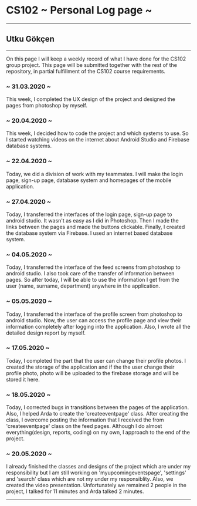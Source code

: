 # CS102 ~ Personal Log page ~
****
## Utku Gökçen
****

On this page I will keep a weekly record of what I have done for the CS102 group project. This page will be submitted together with the rest of the repository, in partial fulfillment of the CS102 course requirements.

### ~ 31.03.2020 ~
This week, I completed the UX design of the project and designed the pages from photoshop by myself.

### ~ 20.04.2020 ~
This week, I decided how to code the project and which systems to use. So I started watching videos on the internet about Android Studio and Firebase database systems.
### ~ 22.04.2020 ~
Today, we did a division of work with my teammates. I will make the login page, sign-up page, database system and homepages of the mobile application.
### ~ 27.04.2020 ~
Today, I transferred the interfaces of the login page, sign-up page to android studio. It wasn't as easy as I did in Photoshop. Then I made the links between the pages and made the buttons clickable. Finally, I created the database system via Firebase. I used an internet based database system.
### ~ 04.05.2020 ~
Today, I transferred the interface of the feed screens from photoshop to android studio. I also took care of the transfer of information between pages. So after today, I will be able to use the information I get from the user (name, surname, department) anywhere in the application.
### ~ 05.05.2020 ~
Today, I transferred the interface of the profile screen from photoshop to android studio. Now, the user can access the profile page and view their information completely after logging into the application. Also, I wrote all the detailed design report by myself.
### ~ 17.05.2020 ~
Today, I completed the part that the user can change their profile photos. I created the storage of the application and if the the user change their profile photo, photo will be uploaded to the firebase storage and will be stored it here.
### ~ 18.05.2020 ~
Today, I corrected bugs in transitions between the pages of the application. Also, I helped Arda to create the 'createeventpage' class. After creating the class, I overcome posting the information that I received the from 'createeventpage' class on the feed pages. Although I do almost everything(design, reports, coding) on my own, I approach to the end of the project.
### ~ 20.05.2020 ~
I already finished the classes and designs of the project which are under my responsibility but I am still working on 'myupcomingeventspage', 'settings' and 'search' class which are not my under my responsiblity. Also, we created the video presentation. Unfortunately we remained 2 people in the project, I talked for 11 minutes and Arda talked 2 minutes.

****
